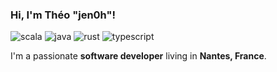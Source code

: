 ### Hi, I'm Théo "jen0h"!
![scala](https://img.shields.io/static/v1?logo=scala&label=&message=Scala&color=111&logoColor=AAA&style=flat-square)
![java](https://img.shields.io/static/v1?logo=java&label=&message=Java&color=111&logoColor=AAA&style=flat-square)
![rust](https://img.shields.io/static/v1?logo=rust&label=&message=Rust&color=111&logoColor=AAA&style=flat-square)
![typescript](https://img.shields.io/static/v1?logo=typescript&label=&message=Typescript&color=111&logoColor=AAA&style=flat-square)

I'm a passionate **software developer** living in **Nantes, France**.
